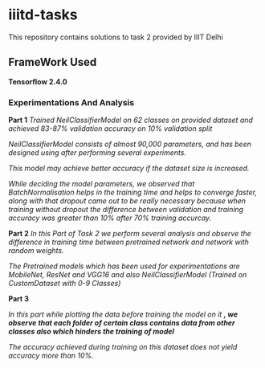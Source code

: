 # iiitd-tasks
This repository contains solutions to task 2 provided by IIIT Delhi 

## FrameWork Used
**Tensorflow 2.4.0**

### Experimentations And Analysis

**Part 1** 
*Trained NeilClassifierModel on 62 classes on provided dataset and achieved 83-87% validation accuracy on 10% validation split*

*NeilClassifierModel consists of almost 90,000 parameters, and has been designed using after performing several experiments.*

*This model may achieve better accuracy if the dataset size is increased.*

*While deciding the model parameters, we observed that BatchNormalisation helps in the training time and helps to converge faster, along with that dropout came out to be really necessary because when training without dropout the difference between validation and training accuracy was greater than 10% after 70% training accurcay.*

**Part 2** 
*In this Part of Task 2 we perform several analysis and observe the difference in training time between pretrained network and network with random weights.*

*The Pretrained models which has been used for experimentations are MobileNet, ResNet and VGG16 and also NeilClassifierModel (Trained on CustomDataset with 0-9 Classes)*

**Part 3**

*In this part while plotting the data before training the model on it **, we observe that each folder of certain class contains data from other classes also which hinders the training of model***

*The accuracy achieved during training on this dataset does not yield accuracy more than 10%.*

